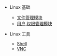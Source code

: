 - Linux 基础

  - [文件管理模块](文件管理模块.md)
  - [用户,权限管理模块](用户,权限管理模块.md)

- Linux 工具

  - [Shell](shell.md)
  - [VNC](vnc.md)
